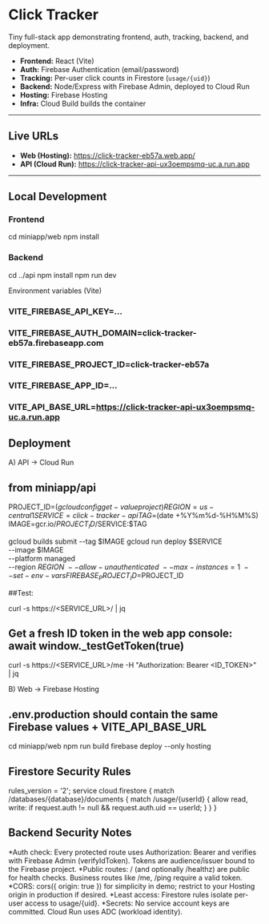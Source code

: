 # Click Tracker

Tiny full-stack app demonstrating frontend, auth, tracking, backend, and deployment.

- **Frontend:** React (Vite)
- **Auth:** Firebase Authentication (email/password)
- **Tracking:** Per-user click counts in Firestore (`usage/{uid}`)
- **Backend:** Node/Express with Firebase Admin, deployed to Cloud Run
- **Hosting:** Firebase Hosting
- **Infra:** Cloud Build builds the container

---

## Live URLs

- **Web (Hosting):** https://click-tracker-eb57a.web.app/
- **API (Cloud Run):** https://click-tracker-api-ux3oempsmq-uc.a.run.app


---

## Local Development

### Frontend
cd miniapp/web
npm install

### Backend
cd ../api
npm install
npm run dev

Environment variables (Vite)

### VITE_FIREBASE_API_KEY=...
### VITE_FIREBASE_AUTH_DOMAIN=click-tracker-eb57a.firebaseapp.com
### VITE_FIREBASE_PROJECT_ID=click-tracker-eb57a
### VITE_FIREBASE_APP_ID=...
### VITE_API_BASE_URL=https://click-tracker-api-ux3oempsmq-uc.a.run.app


## Deployment

A) API → Cloud Run

## from miniapp/api
PROJECT_ID=$(gcloud config get-value project)
REGION=us-central1
SERVICE=click-tracker-api
TAG=$(date +%Y%m%d-%H%M%S)
IMAGE=gcr.io/$PROJECT_ID/$SERVICE:$TAG

gcloud builds submit --tag $IMAGE
gcloud run deploy $SERVICE \
  --image $IMAGE \
  --platform managed \
  --region $REGION \
  --allow-unauthenticated \
  --max-instances=1 \
  --set-env-vars FIREBASE_PROJECT_ID=$PROJECT_ID

##Test:

curl -s https://<SERVICE_URL>/ | jq
## Get a fresh ID token in the web app console: await window._testGetToken(true)
curl -s https://<SERVICE_URL>/me -H "Authorization: Bearer <ID_TOKEN>" | jq

B) Web -> Firebase Hosting

## .env.production should contain the same Firebase values + VITE_API_BASE_URL
cd miniapp/web
npm run build
firebase deploy --only hosting


## Firestore Security Rules

rules_version = '2';
service cloud.firestore {
  match /databases/{database}/documents {
    match /usage/{userId} {
      allow read, write: if request.auth != null && request.auth.uid == userId;
    }
  }
}


## Backend Security Notes

*Auth check: Every protected route uses Authorization: Bearer <Firebase ID token> and verifies with Firebase Admin (verifyIdToken). Tokens are audience/issuer bound to the Firebase project.
*Public routes: / (and optionally /healthz) are public for health checks. Business routes like /me, /ping require a valid token.
*CORS: cors({ origin: true }) for simplicity in demo; restrict to your Hosting origin in production if desired.
*Least access: Firestore rules isolate per-user access to usage/{uid}.
*Secrets: No service account keys are committed. Cloud Run uses ADC (workload identity).




